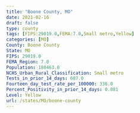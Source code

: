 ```yaml
---
title: "Boone County, MO"
date: 2021-02-16
draft: false
type: county
tags: [FIPS:29019.0,FEMA:7.0,Small metro,Yellow]
categories: [MO]
County: Boone County
State: MO
FIPS: 29019.0
FEMA_Region: 7.0
Population: 180463.0
NCHS_Urban_Rural_Classification: Small metro
Tests_in_prior_14_days: 607.0
Fourteen_day_test_rate_per_100000: 336.0
Percent_Positivity_in_prior_14_days: 0.081
Level: Yellow
url: /states/MO/boone-county
---
```



